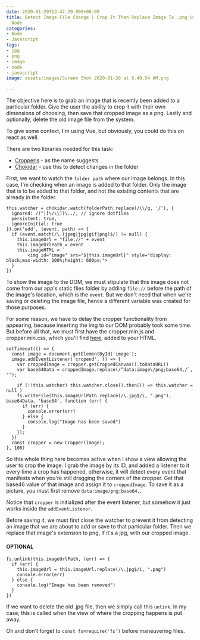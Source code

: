 ```yaml
---
date: 2020-01-29T13:47:29.000+00:00
title: Detect Image File Change | Crop It Then Replace Image To .png Using Javascript
  Node
categories:
- Node
- Javascript
tags:
- jpg
- png
- image
- node
- javascript
image: assets/images/Screen Shot 2020-01-28 at 9.40.54 AM.png

---
```

The objective here is to grab an image that is recently been added to a particular folder. Give the user the ability to crop it with their own dimensions of choosing, then save that cropped image as a png. Lastly and optionally, delete the old image file from the system.

To give some context, I'm using Vue, but obviously, you could do this on react as well.

There are two libraries needed for this task:

* [Cropperjs](https://fengyuanchen.github.io/cropperjs/ "Cropperjs") - as the name suggests
* [Chokidar](https://github.com/paulmillr/chokidar "Chokidar") - use this to detect changes in the folder

First, we want to watch the `folder path` where our image belongs. In this case, I'm checking when an image is added to that folder. Only the image that is to be added to that folder, and not the existing contents that are already in the folder.

    this.watcher = chokidar.watch(folderPath.replace(/\\/g, '/'), {
      ignored: /(^|[\/\\])\../, // ignore dotfiles
      persistent: true,
      ignoreInitial: true
    }).on('add', (event, path) => {
      if (event.match(/\.(jpeg|jpg|gif|png)$/) != null) {
        this.imageUrl = "file://" + event
        this.imageUrlPath = event
        this.imageHTML = `
            <img id="image" src="${this.imageUrl}" style="display: block;max-width: 100%;height: 600px;">
      }
    })

To show the image to the DOM, we must stipulate that this image does not come from our app's static files folder by adding `file://` before the path of the image's location, which is the `event`. But we don't need that when we're saving or deleting the image file, hence a different variable was created for those purposes.

For some reason, we have to delay the cropper functionality from appearing, because inserting the img to our DOM probably took some time. But before all that, we must first have the cropper.min.js and cropper.min.css, which you'll find [here](https://cdnjs.com/libraries/cropperjs "Cropper CDN"), added to your HTML.

    setTimeout(() => {
      const image = document.getElementById('image');
      image.addEventListener('cropend', () => {
        var croppedImage = cropper.getCroppedCanvas().toDataURL()
        var base64Data = croppedImage.replace(/^data:image\/png;base64,/`, "");
    
        if (!!this.watcher) this.watcher.close().then(() => this.watcher = null )
        fs.writeFile(this.imageUrlPath.replace(/\.jpg$/i, ".png"), base64Data, 'base64', function (err) {
          if (err) {
            console.error(err)
          } else {
            console.log("Image has been saved")
          }
        });
      })
      const cropper = new Cropper(image);
    }, 100)

So this whole thing here becomes active when I show a view allowing the user to crop the image. I grab the image by its ID, and added a listener to it every time a crop has happened, otherwise, it will detect every event that manifests when you're still dragging the corners of the cropper. Get that base46 value of that image and assign it to `croppedImage`. To save it as a picture, you must first remove `data:image/png;base64,`.

Notice that `cropper` is initialized after the event listener, but somehow it just works inside the `addEventListener`.

Before saving it, we must first close the watcher to prevent it from detecting an image that we are about to add or save to that particular folder. Then we replace that image's extension to png, if it's a jpg, with our cropped image.

#### OPTIONAL

    fs.unlink(this.imageUrlPath, (err) => {
      if (err) {
        this.imageUrl = this.imageUrl.replace(/\.jpg$/i, ".png")
        console.error(err)
      } else {
        console.log("Image has been removed")
      }
    })

If we want to delete the old .jpg file, then we simply call this `unlink`. In my case, this is called when the view of where the cropping happens is put away.

Oh and don't forget to `const fs`**`=`**`require('fs')` before maneuvering files.